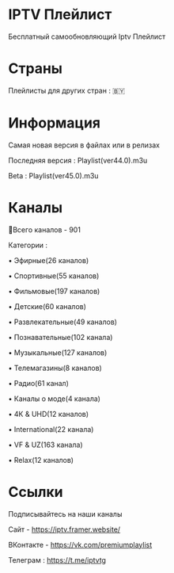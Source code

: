 # IPTV Плейлист
Бесплатный самообновляющий Iptv Плейлист

# Страны
Плейлисты для других стран :
🇧🇾

# Информация
Самая новая версия в файлах или в релизах

Последняя версия : Playlist(ver44.0).m3u

Beta : Playlist(ver45.0).m3u


# Каналы
📑Всего каналов - 901

Категории :

• Эфирные(26 каналов)

• Спортивные(55 каналов)

• Фильмовые(197 каналов)

• Детские(60 каналов)

• Развлекательные(49 каналов)

• Познавательные(102 канала)

• Музыкальные(127 каналов)

• Телемагазины(8 каналов)

• Радио(61 канал)

• Каналы о моде(4 канала)

• 4К & UHD(12 каналов)

• International(22 канала)

• VF & UZ(163 канала)

• Relax(12 каналов)


# Ссылки
Подписывайтесь на наши каналы

Сайт - https://iptv.framer.website/

ВКонтакте - https://vk.com/premiumplaylist

Телеграм : https://t.me/iptvtg
